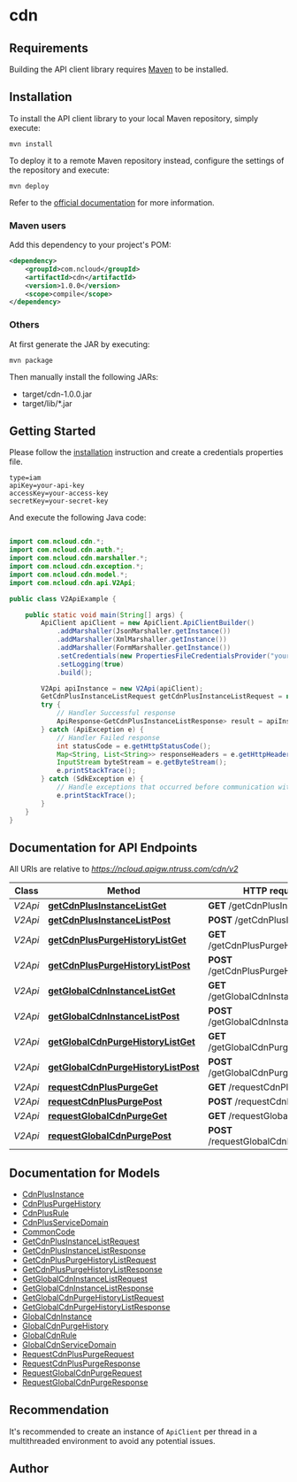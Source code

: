 # cdn

## Requirements

Building the API client library requires [Maven](https://maven.apache.org/) to be installed.

## Installation

To install the API client library to your local Maven repository, simply execute:

```shell
mvn install
```

To deploy it to a remote Maven repository instead, configure the settings of the repository and execute:

```shell
mvn deploy
```

Refer to the [official documentation](https://maven.apache.org/plugins/maven-deploy-plugin/usage.html) for more information.

### Maven users

Add this dependency to your project's POM:

```xml
<dependency>
	<groupId>com.ncloud</groupId>
	<artifactId>cdn</artifactId>
	<version>1.0.0</version>
	<scope>compile</scope>
</dependency>
```

### Others

At first generate the JAR by executing:

	mvn package

Then manually install the following JARs:

* target/cdn-1.0.0.jar
* target/lib/*.jar

## Getting Started

Please follow the [installation](#installation) instruction and create a credentials properties file.

```
type=iam
apiKey=your-api-key
accessKey=your-access-key
secretKey=your-secret-key
```

And execute the following Java code:

```java

import com.ncloud.cdn.*;
import com.ncloud.cdn.auth.*;
import com.ncloud.cdn.marshaller.*;
import com.ncloud.cdn.exception.*;
import com.ncloud.cdn.model.*;
import com.ncloud.cdn.api.V2Api;

public class V2ApiExample {

	public static void main(String[] args) {
		ApiClient apiClient = new ApiClient.ApiClientBuilder()
			.addMarshaller(JsonMarshaller.getInstance())
			.addMarshaller(XmlMarshaller.getInstance())
			.addMarshaller(FormMarshaller.getInstance())
			.setCredentials(new PropertiesFileCredentialsProvider("your-credentials-properties-file").getCredentials())
			.setLogging(true)
			.build();

		V2Api apiInstance = new V2Api(apiClient);
		GetCdnPlusInstanceListRequest getCdnPlusInstanceListRequest = new GetCdnPlusInstanceListRequest(); // GetCdnPlusInstanceListRequest | getCdnPlusInstanceListRequest
		try {
			// Handler Successful response
			ApiResponse<GetCdnPlusInstanceListResponse> result = apiInstance.getCdnPlusInstanceListGet(getCdnPlusInstanceListRequest);
		} catch (ApiException e) {
			// Handler Failed response
			int statusCode = e.getHttpStatusCode();
			Map<String, List<String>> responseHeaders = e.getHttpHeaders();
			InputStream byteStream = e.getByteStream();
			e.printStackTrace();
		} catch (SdkException e) {
			// Handle exceptions that occurred before communication with the server
			e.printStackTrace();
		}
	}
}

```

## Documentation for API Endpoints

All URIs are relative to *https://ncloud.apigw.ntruss.com/cdn/v2*

Class | Method | HTTP request | Description
------------ | ------------- | ------------- | -------------
*V2Api* | [**getCdnPlusInstanceListGet**](docs/V2Api.md#getCdnPlusInstanceListGet) | **GET** /getCdnPlusInstanceList | 
*V2Api* | [**getCdnPlusInstanceListPost**](docs/V2Api.md#getCdnPlusInstanceListPost) | **POST** /getCdnPlusInstanceList | 
*V2Api* | [**getCdnPlusPurgeHistoryListGet**](docs/V2Api.md#getCdnPlusPurgeHistoryListGet) | **GET** /getCdnPlusPurgeHistoryList | 
*V2Api* | [**getCdnPlusPurgeHistoryListPost**](docs/V2Api.md#getCdnPlusPurgeHistoryListPost) | **POST** /getCdnPlusPurgeHistoryList | 
*V2Api* | [**getGlobalCdnInstanceListGet**](docs/V2Api.md#getGlobalCdnInstanceListGet) | **GET** /getGlobalCdnInstanceList | 
*V2Api* | [**getGlobalCdnInstanceListPost**](docs/V2Api.md#getGlobalCdnInstanceListPost) | **POST** /getGlobalCdnInstanceList | 
*V2Api* | [**getGlobalCdnPurgeHistoryListGet**](docs/V2Api.md#getGlobalCdnPurgeHistoryListGet) | **GET** /getGlobalCdnPurgeHistoryList | 
*V2Api* | [**getGlobalCdnPurgeHistoryListPost**](docs/V2Api.md#getGlobalCdnPurgeHistoryListPost) | **POST** /getGlobalCdnPurgeHistoryList | 
*V2Api* | [**requestCdnPlusPurgeGet**](docs/V2Api.md#requestCdnPlusPurgeGet) | **GET** /requestCdnPlusPurge | 
*V2Api* | [**requestCdnPlusPurgePost**](docs/V2Api.md#requestCdnPlusPurgePost) | **POST** /requestCdnPlusPurge | 
*V2Api* | [**requestGlobalCdnPurgeGet**](docs/V2Api.md#requestGlobalCdnPurgeGet) | **GET** /requestGlobalCdnPurge | 
*V2Api* | [**requestGlobalCdnPurgePost**](docs/V2Api.md#requestGlobalCdnPurgePost) | **POST** /requestGlobalCdnPurge | 


## Documentation for Models

 - [CdnPlusInstance](docs/CdnPlusInstance.md)
 - [CdnPlusPurgeHistory](docs/CdnPlusPurgeHistory.md)
 - [CdnPlusRule](docs/CdnPlusRule.md)
 - [CdnPlusServiceDomain](docs/CdnPlusServiceDomain.md)
 - [CommonCode](docs/CommonCode.md)
 - [GetCdnPlusInstanceListRequest](docs/GetCdnPlusInstanceListRequest.md)
 - [GetCdnPlusInstanceListResponse](docs/GetCdnPlusInstanceListResponse.md)
 - [GetCdnPlusPurgeHistoryListRequest](docs/GetCdnPlusPurgeHistoryListRequest.md)
 - [GetCdnPlusPurgeHistoryListResponse](docs/GetCdnPlusPurgeHistoryListResponse.md)
 - [GetGlobalCdnInstanceListRequest](docs/GetGlobalCdnInstanceListRequest.md)
 - [GetGlobalCdnInstanceListResponse](docs/GetGlobalCdnInstanceListResponse.md)
 - [GetGlobalCdnPurgeHistoryListRequest](docs/GetGlobalCdnPurgeHistoryListRequest.md)
 - [GetGlobalCdnPurgeHistoryListResponse](docs/GetGlobalCdnPurgeHistoryListResponse.md)
 - [GlobalCdnInstance](docs/GlobalCdnInstance.md)
 - [GlobalCdnPurgeHistory](docs/GlobalCdnPurgeHistory.md)
 - [GlobalCdnRule](docs/GlobalCdnRule.md)
 - [GlobalCdnServiceDomain](docs/GlobalCdnServiceDomain.md)
 - [RequestCdnPlusPurgeRequest](docs/RequestCdnPlusPurgeRequest.md)
 - [RequestCdnPlusPurgeResponse](docs/RequestCdnPlusPurgeResponse.md)
 - [RequestGlobalCdnPurgeRequest](docs/RequestGlobalCdnPurgeRequest.md)
 - [RequestGlobalCdnPurgeResponse](docs/RequestGlobalCdnPurgeResponse.md)


## Recommendation

It's recommended to create an instance of `ApiClient` per thread in a multithreaded environment to avoid any potential issues.

## Author



